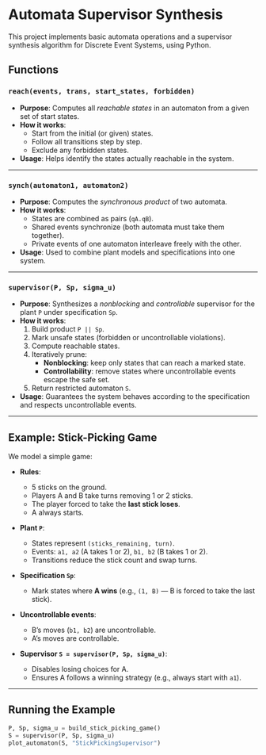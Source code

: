 # Automata Supervisor Synthesis

This project implements basic automata operations and a supervisor synthesis algorithm for Discrete Event Systems, using Python.

## Functions

### `reach(events, trans, start_states, forbidden)`
- **Purpose**: Computes all *reachable states* in an automaton from a given set of start states.
- **How it works**:
  - Start from the initial (or given) states.
  - Follow all transitions step by step.
  - Exclude any forbidden states.
- **Usage**: Helps identify the states actually reachable in the system.

---

### `synch(automaton1, automaton2)`
- **Purpose**: Computes the *synchronous product* of two automata.
- **How it works**:
  - States are combined as pairs (`qA.qB`).
  - Shared events synchronize (both automata must take them together).
  - Private events of one automaton interleave freely with the other.
- **Usage**: Used to combine plant models and specifications into one system.

---

### `supervisor(P, Sp, sigma_u)`
- **Purpose**: Synthesizes a *nonblocking* and *controllable* supervisor for the plant `P` under specification `Sp`.
- **How it works**:
  1. Build product `P || Sp`.
  2. Mark unsafe states (forbidden or uncontrollable violations).
  3. Compute reachable states.
  4. Iteratively prune:
     - **Nonblocking**: keep only states that can reach a marked state.
     - **Controllability**: remove states where uncontrollable events escape the safe set.
  5. Return restricted automaton `S`.
- **Usage**: Guarantees the system behaves according to the specification and respects uncontrollable events.

---

## Example: Stick-Picking Game

We model a simple game:

- **Rules**:  
  - 5 sticks on the ground.  
  - Players A and B take turns removing 1 or 2 sticks.  
  - The player forced to take the **last stick loses**.  
  - A always starts.

- **Plant `P`**:  
  - States represent `(sticks_remaining, turn)`.  
  - Events: `a1, a2` (A takes 1 or 2), `b1, b2` (B takes 1 or 2).  
  - Transitions reduce the stick count and swap turns.

- **Specification `Sp`**:  
  - Mark states where **A wins** (e.g., `(1, B)` — B is forced to take the last stick).  

- **Uncontrollable events**:  
  - B’s moves (`b1, b2`) are uncontrollable.  
  - A’s moves are controllable.  

- **Supervisor `S = supervisor(P, Sp, sigma_u)`**:  
  - Disables losing choices for A.  
  - Ensures A follows a winning strategy (e.g., always start with `a1`).  

---

## Running the Example

```python
P, Sp, sigma_u = build_stick_picking_game()
S = supervisor(P, Sp, sigma_u)
plot_automaton(S, "StickPickingSupervisor")
